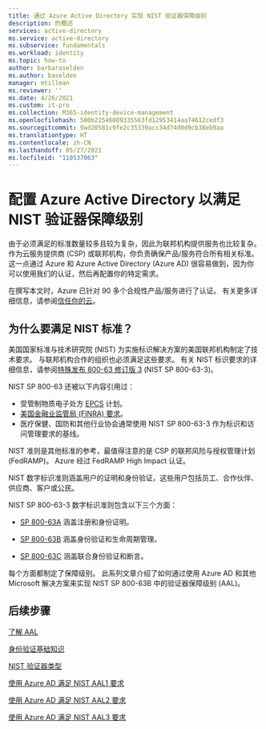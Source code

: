```yaml
---
title: 通过 Azure Active Directory 实现 NIST 验证器保障级别
description: 的概述
services: active-directory
ms.service: active-directory
ms.subservice: fundamentals
ms.workload: identity
ms.topic: how-to
author: barbaraselden
ms.author: baselden
manager: mtillman
ms.reviewer: ''
ms.date: 4/26/2021
ms.custom: it-pro
ms.collection: M365-identity-device-management
ms.openlocfilehash: 500b22546089335563fd12953414aa74612cedf3
ms.sourcegitcommit: 9ad20581c9fe2c35339acc34d74d0d9cb38eb9aa
ms.translationtype: HT
ms.contentlocale: zh-CN
ms.lasthandoff: 05/27/2021
ms.locfileid: "110537063"
---
```

# <a name="configure-azure-active-directory-to-meet-nist-authenticator-assurance-levels"></a>配置 Azure Active Directory 以满足 NIST 验证器保障级别

由于必须满足的标准数量较多且较为复杂，因此为联邦机构提供服务也比较复杂。 作为云服务提供商 (CSP) 或联邦机构，你负责确保产品/服务符合所有相关标准。 这一点通过 Azure 和 Azure Active Directory (Azure AD) 很容易做到，因为你可以使用我们的认证，然后再配置你的特定需求。

在撰写本文时，Azure 已针对 90 多个合规性产品/服务进行了认证。 有关更多详细信息，请参阅[信任你的云](https://azure.microsoft.com/overview/trusted-cloud/)。

## <a name="why-meet-nist-standards"></a>为什么要满足 NIST 标准？ 

美国国家标准与技术研究院 (NIST) 为实施标识解决方案的美国联邦机构制定了技术要求。 与联邦机构合作的组织也必须满足这些要求。 有关 NIST 标识要求的详细信息，请参阅[特殊发布 800-63 修订版 3](https://pages.nist.gov/800-63-3/sp800-63-3.html) (NIST SP 800-63-3)。

NIST SP 800-63 还被以下内容引用过：
* 受管制物质电子处方 [EPCS](https://deadiversion.usdoj.gov/ecomm/e_rx/) 计划。 
* [美国金融业监管局 (FINRA) 要求](https://www.finra.org/rules-guidance)。 
* 医疗保健、国防和其他行业协会通常使用 NIST SP 800-63-3 作为标识和访问管理要求的基线。

NIST 准则是其他标准的参考，最值得注意的是 CSP 的联邦风险与授权管理计划 (FedRAMP)。 Azure 经过 FedRAMP High Impact 认证。 

NIST 数字标识准则涵盖用户的证明和身份验证，这些用户包括员工、合作伙伴、供应商、客户或公民。 

NIST SP 800-63-3 数字标识准则包含以下三个方面：

* [SP 800-63A](https://pages.nist.gov/800-63-3/sp800-63a.html) 涵盖注册和身份证明。

* [SP 800-63B](https://pages.nist.gov/800-63-3/sp800-63b.html) 涵盖身份验证和生命周期管理。

* [SP 800-63C](https://pages.nist.gov/800-63-3/sp800-63c.html) 涵盖联合身份验证和断言。

每个方面都制定了保障级别。 此系列文章介绍了如何通过使用 Azure AD 和其他 Microsoft 解决方案来实现 NIST SP 800-63B 中的验证器保障级别 (AAL)。

## <a name="next-steps"></a>后续步骤 

[了解 AAL](nist-about-authenticator-assurance-levels.md)

[身份验证基础知识](nist-authentication-basics.md)

[NIST 验证器类型](nist-authenticator-types.md)

[使用 Azure AD 满足 NIST AAL1 要求](nist-authenticator-assurance-level-1.md)

[使用 Azure AD 满足 NIST AAL2 要求](nist-authenticator-assurance-level-2.md)

[使用 Azure AD 满足 NIST AAL3 要求](nist-authenticator-assurance-level-3.md) 
